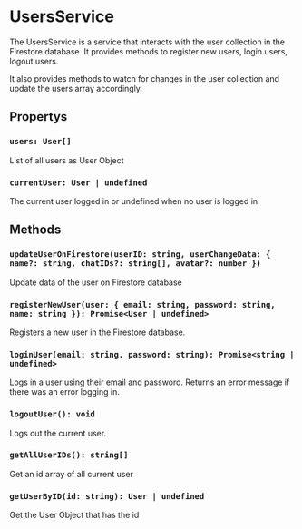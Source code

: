 # UsersService

The UsersService is a service that interacts with the user collection in the Firestore database.
It provides methods to register new users, login users, logout users.

It also provides methods to watch for changes in the user collection and update the users array accordingly.

## Propertys

### `users: User[]`

List of all users as User Object

### `currentUser: User | undefined`

The current user logged in or undefined when no user is logged in

## Methods

### `updateUserOnFirestore(userID: string, userChangeData: { name?: string, chatIDs?: string[], avatar?: number })`

Update data of the user on Firestore database

### `registerNewUser(user: { email: string, password: string, name: string }): Promise<User | undefined>`

Registers a new user in the Firestore database.

### `loginUser(email: string, password: string): Promise<string | undefined>`

Logs in a user using their email and password. Returns an error message if there was an error logging in.

### `logoutUser(): void`

Logs out the current user.

### `getAllUserIDs(): string[]`

Get an id array of all current user

### `getUserByID(id: string): User | undefined `

Get the User Object that has the id
